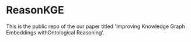 # ReasonKGE
This is the public repo of the our paper titled 'Improving Knowledge Graph Embeddings withOntological Reasoning'.  
